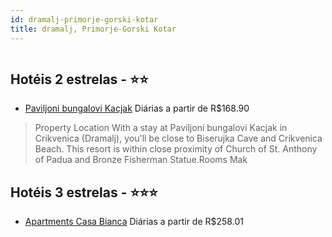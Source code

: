 ```yaml
---
id: dramalj-primorje-gorski-kotar
title: dramalj, Primorje-Gorski Kotar
---
```


<center><img src="https://assets.cosmos-data.com/1/004fd0464802e0f988828ddc07f33045/484664.jpg" alt="" /></center>


## Hotéis 2 estrelas - ⭐️⭐️

-    [Paviljoni bungalovi Kacjak](https://www.hurb.com/hoteis/dramalj/paviljoni-bungalovi-kacjak-JNP-JP941879?cmp=18055) Diárias a partir de R$168.90
   > Property Location With a stay at Paviljoni bungalovi Kacjak in Crikvenica (Dramalj), you&apos;ll be close to Biserujka Cave and Crikvenica Beach. This resort is within close proximity of Church of St. Anthony of Padua and Bronze Fisherman Statue.Rooms Mak

## Hotéis 3 estrelas - ⭐️⭐️⭐️

-    [Apartments Casa Bianca](https://www.hurb.com/hoteis/dramalj/apartments-casa-bianca-JNP-JP865988?cmp=18055) Diárias a partir de R$258.01
   > 
